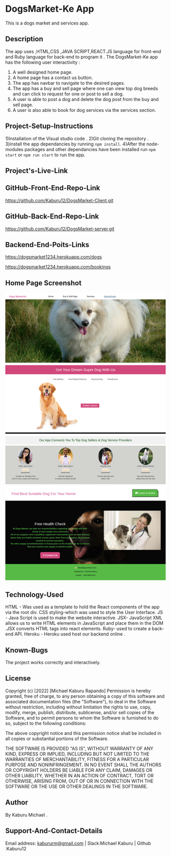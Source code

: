 # DogsMarket-Ke App
This is a dogs market and services app.

## Description
The app uses ,HTML,CSS ,JAVA SCRIPT,REACT.JS language for front-end and Ruby language for back-end to program it . The DogsMarket-Ke app has the following user interactivity :
1) A well designed home page.
2) A home page has a contact us button.
3) The app has navbar to navigate to the desired pages.
4) The app has a buy and sell page where one can view top dog breeds and can click to request for one or post to sell a dog.
5) A user is able to post a dog and delete the dog post from the buy and sell page.
6) A user is also able to book for dog services via the services section.


## Project-Setup-Instructions
1)Installation of the Visual studio code .
2)Git cloning the repository .
3)install the app dependancies by running `npm install`.
4)After the node-modules packages and other dependancies have been installed run `npm start` or `npm run start` to run the app.

## Project's-Live-Link


## GitHub-Front-End-Repo-Link
https://github.com/Kaburu12/DogsMarket-Client.git

## GitHub-Back-End-Repo-Link
https://github.com/Kaburu12/DogsMarket-server.git

## Backend-End-Poits-Links
https://dogsmarket1234.herokuapp.com/dogs

https://dogsmarket1234.herokuapp.com/bookings

## Home Page Screenshot
![image](./src/images/dogsMarket.png)

## Technology-Used
HTML - Was used as a template to hold the React components of the app via the root div. 
CSS styling-which was used to style the User Interface.
JS - Java Script is used to make the website interactive.
JSX- JavaScript XML allows us to write HTML elements in JavaScript and place them in the DOM .JSX converts HTML tags into react elements.
Ruby- used to create a back-end API.
Heroku - Heroku used host our backend online .

## Known-Bugs
The project works correctly and interactively.

## License
Copyright (c) [2022] [Michael Kaburu Rapando] Permission is hereby granted, free of charge, to any person obtaining a copy of this software and associated documentation files (the "Software"), to deal in the Software without restriction, including without limitation the rights to use, copy, modify, merge, publish, distribute, sublicense, and/or sell copies of the Software, and to permit persons to whom the Software is furnished to do so, subject to the following conditions:

The above copyright notice and this permission notice shall be included in all copies or substantial portions of the Software.

THE SOFTWARE IS PROVIDED "AS IS", WITHOUT WARRANTY OF ANY KIND, EXPRESS OR IMPLIED, INCLUDING BUT NOT LIMITED TO THE WARRANTIES OF MERCHANTABILITY, FITNESS FOR A PARTICULAR PURPOSE AND NONINFRINGEMENT. IN NO EVENT SHALL THE AUTHORS OR COPYRIGHT HOLDERS BE LIABLE FOR ANY CLAIM, DAMAGES OR OTHER LIABILITY, WHETHER IN AN ACTION OF CONTRACT, TORT OR OTHERWISE, ARISING FROM, OUT OF OR IN CONNECTION WITH THE SOFTWARE OR THE USE OR OTHER DEALINGS IN THE SOFTWARE.

## Author
By Kaburu Michael .

## Support-And-Contact-Details
Email address: kabururm@gmail.com | Slack:Michael Kaburu |
Github :Kaburu12